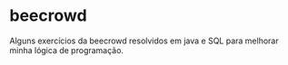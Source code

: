 # beecrowd
Alguns exercícios da beecrowd resolvidos em java e SQL para melhorar minha lógica de programação.
